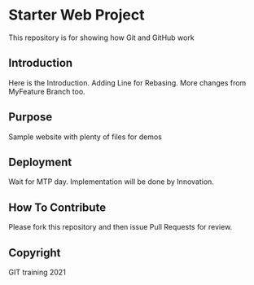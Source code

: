 # Starter Web Project

This repository is for showing how Git and GitHub work

## Introduction 
Here is the Introduction. Adding Line for Rebasing. More changes from MyFeature Branch too.

## Purpose
Sample website with plenty of files for demos

## Deployment 
Wait for MTP day. Implementation will be done by Innovation.

## How To Contribute

Please fork this repository and then issue Pull Requests for review.

## Copyright

GIT training 2021